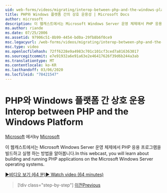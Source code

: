 ```yaml
---
uid: web-forms/videos/migrating/interop-between-php-and-the-windows-platform
title: PHP와 Windows 플랫폼 간의 상호 운용성 | Microsoft Docs
author: microsoft
description: 이 웹캐스트에서는 Microsoft Windows Server 운영 체제에서 PHP 응용 프로그램을 빌드하고 실행 하는 방법을 알아봅니다.
ms.author: riande
ms.date: 07/25/2006
ms.assetid: 97906c51-8b99-4454-bd0a-29fb8b6f0ce9
msc.legacyurl: /web-forms/videos/migrating/interop-between-php-and-the-windows-platform
msc.type: video
ms.openlocfilehash: 72ff6228e9a4983c701c101cf3ced7a816363017
ms.sourcegitcommit: e7e91932a6e91a63e2e46417626f39d6b244a3ab
ms.translationtype: MT
ms.contentlocale: ko-KR
ms.lasthandoff: 03/06/2020
ms.locfileid: "78421547"
---
```

# <a name="interop-between-php-and-the-windows-platform"></a><span data-ttu-id="5f1d9-103">PHP와 Windows 플랫폼 간 상호 운용</span><span class="sxs-lookup"><span data-stu-id="5f1d9-103">Interop between PHP and the Windows Platform</span></span>

<span data-ttu-id="5f1d9-104">[Microsoft](https://github.com/microsoft) 에서</span><span class="sxs-lookup"><span data-stu-id="5f1d9-104">by [Microsoft](https://github.com/microsoft)</span></span>

<span data-ttu-id="5f1d9-105">이 웹캐스트에서는 Microsoft Windows Server 운영 체제에서 PHP 응용 프로그램을 빌드하고 실행 하는 방법을 알아봅니다.</span><span class="sxs-lookup"><span data-stu-id="5f1d9-105">In this webcast, you will learn about building and running PHP applications on the Microsoft Windows Server operating systems.</span></span>

[<span data-ttu-id="5f1d9-106">&#9654;비디오 보기 (64 분)</span><span class="sxs-lookup"><span data-stu-id="5f1d9-106">&#9654; Watch video (64 minutes)</span></span>](https://channel9.msdn.com/Blogs/ASP-NET-Site-Videos/interop-between-php-and-the-windows-platform)

> [!div class="step-by-step"]
> [<span data-ttu-id="5f1d9-107">이전</span><span class="sxs-lookup"><span data-stu-id="5f1d9-107">Previous</span></span>](introduction-to-aspnet-for-coldfusion-developers-building-an-aspnet-application.md)
